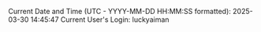 Current Date and Time (UTC - YYYY-MM-DD HH:MM:SS formatted): 2025-03-30 14:45:47
Current User's Login: luckyaiman

